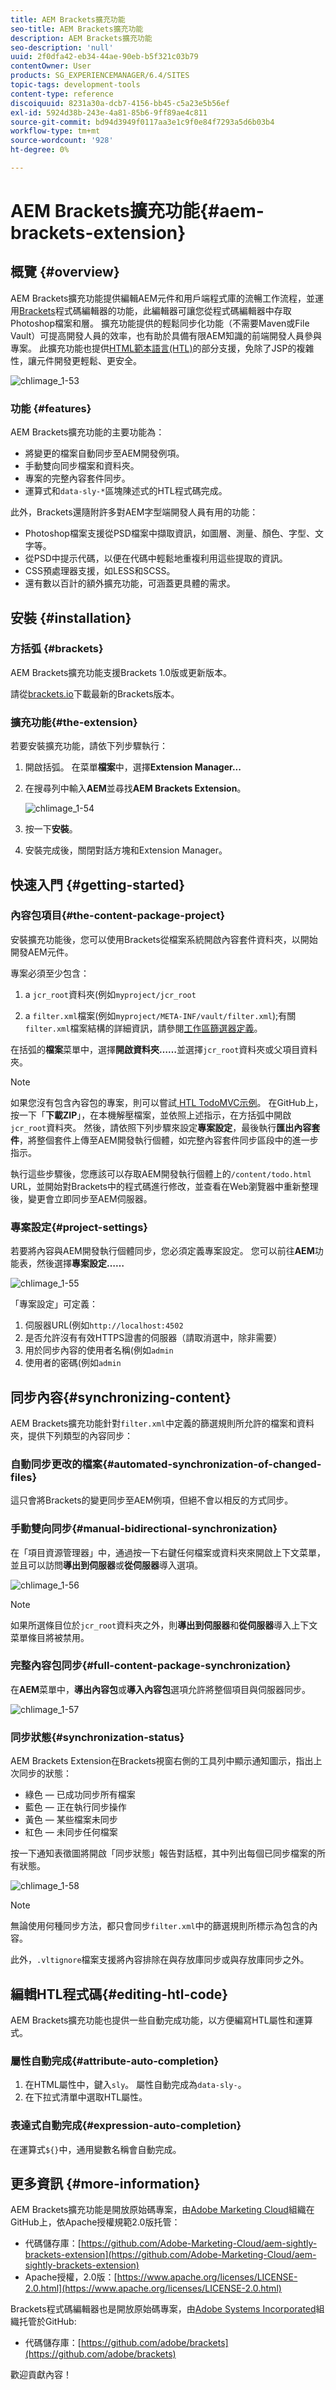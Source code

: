 ```yaml
---
title: AEM Brackets擴充功能
seo-title: AEM Brackets擴充功能
description: AEM Brackets擴充功能
seo-description: 'null'
uuid: 2f0dfa42-eb34-44ae-90eb-b5f321c03b79
contentOwner: User
products: SG_EXPERIENCEMANAGER/6.4/SITES
topic-tags: development-tools
content-type: reference
discoiquuid: 8231a30a-dcb7-4156-bb45-c5a23e5b56ef
exl-id: 5924d38b-243e-4a81-85b6-9ff89ae4c811
source-git-commit: bd94d3949f0117aa3e1c9f0e84f7293a5d6b03b4
workflow-type: tm+mt
source-wordcount: '928'
ht-degree: 0%

---
```


# AEM Brackets擴充功能{#aem-brackets-extension}

## 概覽 {#overview}

AEM Brackets擴充功能提供編輯AEM元件和用戶端程式庫的流暢工作流程，並運用[Brackets](https://brackets.io/)程式碼編輯器的功能，此編輯器可讓您從程式碼編輯器中存取Photoshop檔案和層。 擴充功能提供的輕鬆同步化功能（不需要Maven或File Vault）可提高開發人員的效率，也有助於具備有限AEM知識的前端開發人員參與專案。 此擴充功能也提供[HTML範本語言(HTL)](https://helpx.adobe.com/experience-manager/htl/user-guide.html)的部分支援，免除了JSP的複雜性，讓元件開發更輕鬆、更安全。

![chlimage_1-53](assets/chlimage_1-53.png)

### 功能 {#features}

AEM Brackets擴充功能的主要功能為：

* 將變更的檔案自動同步至AEM開發例項。
* 手動雙向同步檔案和資料夾。
* 專案的完整內容套件同步。
* 運算式和`data-sly-*`區塊陳述式的HTL程式碼完成。

此外，Brackets還隨附許多對AEM字型端開發人員有用的功能：

* Photoshop檔案支援從PSD檔案中擷取資訊，如圖層、測量、顏色、字型、文字等。
* 從PSD中提示代碼，以便在代碼中輕鬆地重複利用這些提取的資訊。
* CSS預處理器支援，如LESS和SCSS。
* 還有數以百計的額外擴充功能，可涵蓋更具體的需求。

## 安裝 {#installation}

### 方括弧 {#brackets}

AEM Brackets擴充功能支援Brackets 1.0版或更新版本。

請從[brackets.io](https://brackets.io/)下載最新的Brackets版本。

### 擴充功能{#the-extension}

若要安裝擴充功能，請依下列步驟執行：

1. 開啟括弧。 在菜單&#x200B;**檔案**&#x200B;中，選擇&#x200B;**Extension Manager...**
1. 在搜尋列中輸入&#x200B;**AEM**&#x200B;並尋找&#x200B;**AEM Brackets Extension**。

   ![chlimage_1-54](assets/chlimage_1-54.png)

1. 按一下&#x200B;**安裝**。
1. 安裝完成後，關閉對話方塊和Extension Manager。

## 快速入門 {#getting-started}

### 內容包項目{#the-content-package-project}

安裝擴充功能後，您可以使用Brackets從檔案系統開啟內容套件資料夾，以開始開發AEM元件。

專案必須至少包含：

1. a `jcr_root`資料夾(例如`myproject/jcr_root`

1. a `filter.xml`檔案(例如`myproject/META-INF/vault/filter.xml`);有關`filter.xml`檔案結構的詳細資訊，請參閱[工作區篩選器定義](https://jackrabbit.apache.org/filevault/filter.html)。

在括弧的&#x200B;**檔案**&#x200B;菜單中，選擇&#x200B;**開啟資料夾……**&#x200B;並選擇`jcr_root`資料夾或父項目資料夾。

>[!NOTE]
>
>如果您沒有包含內容包的專案，則可以嘗試[ HTL TodoMVC示例](https://github.com/Adobe-Marketing-Cloud/aem-sightly-sample-todomvc)。 在GitHub上，按一下「**下載ZIP**」，在本機解壓檔案，並依照上述指示，在方括弧中開啟`jcr_root`資料夾。 然後，請依照下列步驟來設定&#x200B;**專案設定**，最後執行&#x200B;**匯出內容套件**，將整個套件上傳至AEM開發執行個體，如完整內容套件同步區段中的進一步指示。
>
>執行這些步驟後，您應該可以存取AEM開發執行個體上的`/content/todo.html` URL，並開始對Brackets中的程式碼進行修改，並查看在Web瀏覽器中重新整理後，變更會立即同步至AEM伺服器。

### 專案設定{#project-settings}

若要將內容與AEM開發執行個體同步，您必須定義專案設定。 您可以前往&#x200B;**AEM**&#x200B;功能表，然後選擇&#x200B;**專案設定……**

![chlimage_1-55](assets/chlimage_1-55.png)

「專案設定」可定義：

1. 伺服器URL(例如`http://localhost:4502`
1. 是否允許沒有有效HTTPS證書的伺服器（請取消選中，除非需要）
1. 用於同步內容的使用者名稱(例如`admin`
1. 使用者的密碼(例如`admin`

## 同步內容{#synchronizing-content}

AEM Brackets擴充功能針對`filter.xml`中定義的篩選規則所允許的檔案和資料夾，提供下列類型的內容同步：

### 自動同步更改的檔案{#automated-synchronization-of-changed-files}

這只會將Brackets的變更同步至AEM例項，但絕不會以相反的方式同步。

### 手動雙向同步{#manual-bidirectional-synchronization}

在「項目資源管理器」中，通過按一下右鍵任何檔案或資料夾來開啟上下文菜單，並且可以訪問&#x200B;**導出到伺服器**&#x200B;或&#x200B;**從伺服器**&#x200B;導入選項。

![chlimage_1-56](assets/chlimage_1-56.png)

>[!NOTE]
>
>如果所選條目位於`jcr_root`資料夾之外，則&#x200B;**導出到伺服器**&#x200B;和&#x200B;**從伺服器**&#x200B;導入上下文菜單條目將被禁用。

### 完整內容包同步{#full-content-package-synchronization}

在&#x200B;**AEM**&#x200B;菜單中，**導出內容包**&#x200B;或&#x200B;**導入內容包**&#x200B;選項允許將整個項目與伺服器同步。

![chlimage_1-57](assets/chlimage_1-57.png)

### 同步狀態{#synchronization-status}

AEM Brackets Extension在Brackets視窗右側的工具列中顯示通知圖示，指出上次同步的狀態：

* 綠色 — 已成功同步所有檔案
* 藍色 — 正在執行同步操作
* 黃色 — 某些檔案未同步
* 紅色 — 未同步任何檔案

按一下通知表徵圖將開啟「同步狀態」報告對話框，其中列出每個已同步檔案的所有狀態。

![chlimage_1-58](assets/chlimage_1-58.png)

>[!NOTE]
>
>無論使用何種同步方法，都只會同步`filter.xml`中的篩選規則所標示為包含的內容。
>
>此外，`.vltignore`檔案支援將內容排除在與存放庫同步或與存放庫同步之外。

## 編輯HTL程式碼{#editing-htl-code}

AEM Brackets擴充功能也提供一些自動完成功能，以方便編寫HTL屬性和運算式。

### 屬性自動完成{#attribute-auto-completion}

1. 在HTML屬性中，鍵入`sly`。 屬性自動完成為`data-sly-`。
1. 在下拉式清單中選取HTL屬性。

### 表達式自動完成{#expression-auto-completion}

在運算式`${}`中，通用變數名稱會自動完成。

## 更多資訊 {#more-information}

AEM Brackets擴充功能是開放原始碼專案，由[Adobe Marketing Cloud](https://github.com/Adobe-Marketing-Cloud)組織在GitHub上，依Apache授權規範2.0版托管：

* 代碼儲存庫：[https://github.com/Adobe-Marketing-Cloud/aem-sightly-brackets-extension](https://github.com/Adobe-Marketing-Cloud/aem-sightly-brackets-extension)
* Apache授權，2.0版：[https://www.apache.org/licenses/LICENSE-2.0.html](https://www.apache.org/licenses/LICENSE-2.0.html)

Brackets程式碼編輯器也是開放原始碼專案，由[Adobe Systems Incorporated](https://github.com/adobe)組織托管於GitHub:

* 代碼儲存庫：[https://github.com/adobe/brackets](https://github.com/adobe/brackets)

歡迎貢獻內容！
